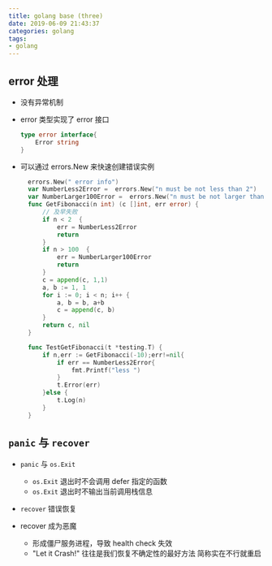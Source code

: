 ```yaml
---
title: golang base (three)
date: 2019-06-09 21:43:37
categories: golang
tags: 
- golang
---
```

## error 处理

- 没有异常机制
- error 类型实现了 error 接口
  
  ```go
  type error interface{
      Error string
  }
  ```

- 可以通过 errors.New 来快速创建错误实例
  
  ```go
    errors.New(" error info")
    var NumberLess2Error =  errors.New("n must be not less than 2")
    var NumberLarger100Error =  errors.New("n must be not larger than 100")
    func GetFibonacci(n int) (c []int, err error) {
        // 及早失败
        if n < 2  {
            err = NumberLess2Error
            return
        }
        if n > 100  {
            err = NumberLarger100Error
            return
        }
        c = append(c, 1,1)
        a, b := 1, 1
        for i := 0; i < n; i++ {
            a, b = b, a+b
            c = append(c, b)
        }
        return c, nil
    }

    func TestGetFibonacci(t *testing.T) {
        if n,err := GetFibonacci(-10);err!=nil{
            if err == NumberLess2Error{
                fmt.Printf("less ")
            }
            t.Error(err)
        }else {
            t.Log(n)
        }
    }
  ```

## `panic` 与 `recover`

- `panic` 与 `os.Exit`
  - `os.Exit` 退出时不会调用 defer 指定的函数
  - `os.Exit` 退出时不输出当前调用栈信息

- `recover` 错误恢复

- recover 成为恶魔
  - 形成僵尸服务进程，导致  health check 失效
  - "Let it Crash!" 往往是我们恢复不确定性的最好方法 简称实在不行就重启
